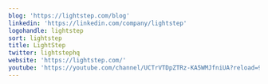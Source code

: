 ```yaml
---
blog: 'https://lightstep.com/blog'
linkedin: 'https://linkedin.com/company/lightstep'
logohandle: lightstep
sort: lightstep
title: LightStep
twitter: lightstephq
website: 'https://lightstep.com/'
youtube: 'https://youtube.com/channel/UCTrVTDpZTRz-KA5WMJfniUA?reload=9'
---
```

